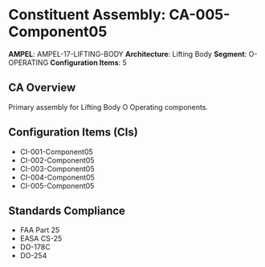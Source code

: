 # Constituent Assembly: CA-005-Component05

**AMPEL**: AMPEL-17-LIFTING-BODY
**Architecture**: Lifting Body
**Segment**: O-OPERATING
**Configuration Items**: 5

## CA Overview
Primary assembly for Lifting Body O Operating components.

## Configuration Items (CIs)
- CI-001-Component05
- CI-002-Component05
- CI-003-Component05
- CI-004-Component05
- CI-005-Component05

## Standards Compliance
- FAA Part 25
- EASA CS-25
- DO-178C
- DO-254
